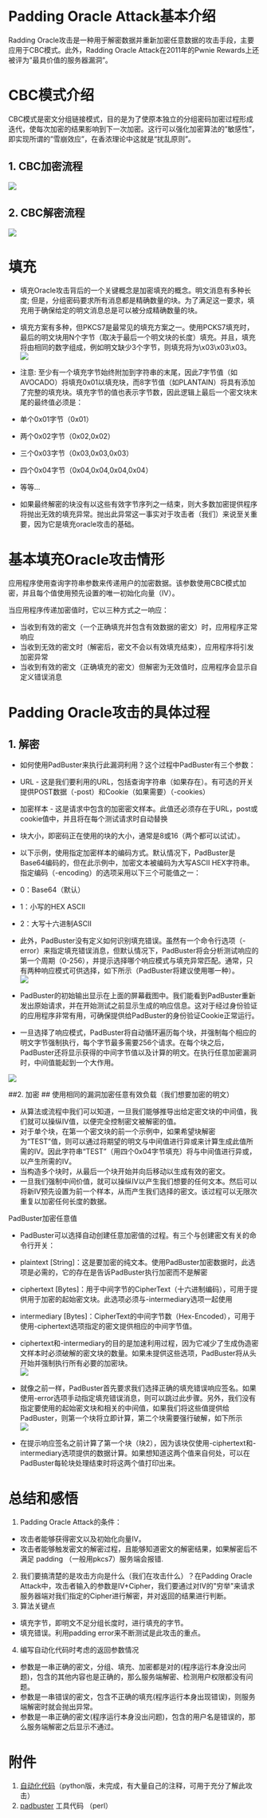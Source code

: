 # Padding Oracle Attack基本介绍 #

Radding Oracle攻击是一种用于解密数据并重新加密任意数据的攻击手段，主要应用于CBC模式。此外，Radding Oracle Attack在2011年的Pwnie Rewards上还被评为”最具价值的服务器漏洞”。

# CBC模式介绍 #
CBC模式是密文分组链接模式，目的是为了使原本独立的分组密码加密过程形成迭代，使每次加密的结果影响到下一次加密。这行可以强化加密算法的”敏感性”，即实现所谓的”雪崩效应”，在香浓理论中这就是“扰乱原则”。

## 1. CBC加密流程 ##
![](1.png)
## 2. CBC解密流程 ##
![](2.png)

# 填充 #
- 填充Oracle攻击背后的一个关键概念是加密填充的概念。明文消息有多种长度; 但是，分组密码要求所有消息都是精确数量的块。为了满足这一要求，填充用于确保给定的明文消息总是可以被分成精确数量的块。

- 填充方案有多种，但PKCS7是最常见的填充方案之一。使用PCKS7填充时，最后的明文块用N个字节（取决于最后一个明文块的长度）填充。并且，填充将由相同的数字组成，例如明文缺少3个字节，则填充将为\x03\x03\x03。
![](3.png)



- 注意:
至少有一个填充字节始终附加到字符串的末尾，因此7字节值（如AVOCADO）将填充0x01以填充块，而8字节值（如PLANTAIN）将具有添加了完整的填充块。填充字节的值也表示字节数，因此逻辑上最后一个密文块末尾的最终值必须是：
 - 单个0x01字节（0x01）
 - 两个0x02字节（0x02,0x02）
 - 三个0x03字节（0x03,0x03,0x03）
 - 四个0x04字节（0x04,0x04,0x04,0x04）
 - 等等...
  
- 如果最终解密的块没有以这些有效字节序列之一结束，则大多数加密提供程序将抛出无效的填充异常。抛出此异常这一事实对于攻击者（我们）来说至关重要，因为它是填充oracle攻击的基础。
# 基本填充Oracle攻击情形 #
应用程序使用查询字符串参数来传递用户的加密数据。该参数使用CBC模式加密，并且每个值使用预先设置的唯一初始化向量（IV）。

当应用程序传递加密值时，它以三种方式之一响应：

- 当收到有效的密文（一个正确填充并包含有效数据的密文）时，应用程序正常响应
- 当收到无效的密文时（解密后，密文不会以有效填充结束），应用程序将引发加密异常
- 当收到有效的密文（正确填充的密文）但解密为无效值时，应用程序会显示自定义错误消息
# Padding Oracle攻击的具体过程 #
## 1. 解密 ##


- 如何使用PadBuster来执行此漏洞利用？这个过程中PadBuster有三个参数：
 - URL - 这是我们要利用的URL，包括查询字符串（如果存在）。有可选的开关提供POST数据（-post）和Cookie（如果需要）（-cookies）
 - 加密样本 - 这是请求中包含的加密密文样本。此值还必须存在于URL，post或cookie值中，并且将在每个测试请求时自动替换
 - 块大小，即密码正在使用的块的大小，通常是8或16（两个都可以试试）。


- 以下示例，使用指定加密样本的编码方式。默认情况下，PadBuster是Base64编码的，但在此示例中，加密文本被编码为大写ASCII HEX字符串。指定编码（-encoding）的选项采用以下三个可能值之一：
 - 0：Base64（默认）
 - 1：小写的HEX ASCII
 - 2：大写十六进制ASCII

- 此外，PadBuster没有定义如何识别填充错误。虽然有一个命令行选项（-error）来指定填充错误消息，但默认情况下，PadBuster将会分析测试响应的第一个周期（0-256），并提示选择哪个响应模式与填充异常匹配。通常，只有两种响应模式可供选择，如下所示（PadBuster将建议使用哪一种）。  
![](4.png)

- PadBuster的初始输出显示在上面的屏幕截图中。我们能看到PadBuster重新发出原始请求，并在开始测试之前显示生成的响应信息。这对于经过身份验证的应用程序非常有用，可确保提供给PadBuster的身份验证Cookie正常运行。

- 一旦选择了响应模式，PadBuster将自动循环遍历每个块，并强制每个相应的明文字节强制执行，每个字节最多需要256个请求。在每个块之后，PadBuster还将显示获得的中间字节值以及计算的明文。在执行任意加密漏洞时，中间值能起到一个大作用。          

![](5.png)

##2. 加密 ##
使用相同的漏洞加密任意有效负载（我们想要加密的明文）

- 从算法或流程中我们可以知道，一旦我们能够推导出给定密文块的中间值，我们就可以操纵IV值，以便完全控制密文被解密的值。
- 对于单个块，在第一个密文块的前一个示例中，如果希望块解密为“TEST”值，则可以通过将期望的明文与中间值进行异或来计算生成此值所需的IV。因此字符串“TEST”（用四个0x04字节填充）将与中间值进行异或，以产生所需的IV。
- 当构造多个块时，从最后一个块开始并向后移动以生成有效的密文。
- 一旦我们强制中间价值，就可以操纵IV以产生我们想要的任何文本。然后可以将新IV预先设置为前一个样本，从而产生我们选择的密文。该过程可以无限次重复以加密任何长度的数据。

PadBuster加密任意值

- PadBuster可以选择自动创建任意加密值的过程。有三个与创建密文有关的命令行开关：
 - plaintext [String]：这是要加密的纯文本。使用PadBuster加密数据时，此选项是必需的，它的存在是告诉PadBuster执行加密而不是解密
 - ciphertext [Bytes]：用于中间字节的CipherText（十六进制编码），可用于提供用于加密的起始密文块。此选项必须与-intermediary选项一起使用
 - intermediary [Bytes]：CipherText的中间字节数（Hex-Encoded），可用于使用-ciphertext选项指定的密文提供相应的中间字节值。
- ciphertext和-intermediary的目的是加速利用过程，因为它减少了生成伪造密文样本时必须破解的密文块的数量。如果未提供这些选项，PadBuster将从头开始并强制执行所有必要的加密块。                          
![](6.png)

- 就像之前一样，PadBuster首先要求我们选择正确的填充错误响应签名。如果使用-error选项手动指定填充错误消息，则可以跳过此步骤。另外，我们没有指定要使用的起始密文块和相关的中间值，如果我们将这些值提供给PadBuster，则第一个块将立即计算，第二个块需要强行破解，如下所示  
![](7.png)

- 在提示响应签名之前计算了第一个块（块2），因为该块仅使用-ciphertext和-intermediary选项提供的数据计算。如果想知道这两个值来自何处，可以在PadBuster每轮块处理结束时将这两个值打印出来。
# 总结和感悟 #
1. Padding Oracle Attack的条件：
 - 攻击者能够获得密文以及初始化向量IV。
 - 攻击者能够触发密文的解密过程，且能够知道密文的解密结果，如果解密后不满足 padding （一般用pkcs7）服务端会报错. 
2. 我们要搞清楚的是攻击方向是什么（我们在攻击什么）？在Padding Oracle Attack中，攻击者输入的参数是IV+Cipher，我们要通过对IV的"穷举"来请求服务器端对我们指定的Cipher进行解密，并对返回的结果进行判断。
3. 算法关键点
 - 填充字节，即明文不足分组长度时，进行填充的字节。
 - 填充错误。利用padding error来不断测试是此攻击的重点。
4. 编写自动化代码时考虑的返回参数情况
 - 参数是一串正确的密文，分组、填充、加密都是对的(程序运行本身没出问题)，包含的其他内容也是正确的，那么服务端解密、检测用户权限都没有问题。
 - 参数是一串错误的密文，包含不正确的填充(程序运行本身出现错误)，则服务端解密时就会抛出异常。
 - 参数是一串正确的密文(程序运行本身没出问题)，包含的用户名是错误的，那么服务端解密之后显示不通过。
# 附件 #
1. [自动化代码](padding.py)（python版，未完成，有大量自己的注释，可用于充分了解此攻击）
2. [padbuster](padbuster.pl) 工具代码 （perl）
